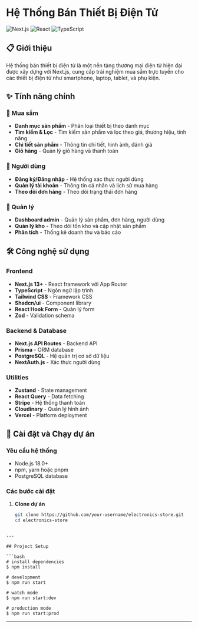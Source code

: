 # Hệ Thống Bán Thiết Bị Điện Tử

![Next.js](https://img.shields.io/badge/Next.js-13.0+-black?style=for-the-badge&logo=next.js)
![React](https://img.shields.io/badge/React-18.0+-blue?style=for-the-badge&logo=react)
![TypeScript](https://img.shields.io/badge/TypeScript-5.0+-blue?style=for-the-badge&logo=typescript)

## 📋 Giới thiệu

Hệ thống bán thiết bị điện tử là một nền tảng thương mại điện tử hiện đại được xây dựng với Next.js, cung cấp trải nghiệm mua sắm trực tuyến cho các thiết bị điện tử như smartphone, laptop, tablet, và phụ kiện.

## ✨ Tính năng chính

### 🛒 Mua sắm
- **Danh mục sản phẩm** - Phân loại thiết bị theo danh mục
- **Tìm kiếm & Lọc** - Tìm kiếm sản phẩm và lọc theo giá, thương hiệu, tính năng
- **Chi tiết sản phẩm** - Thông tin chi tiết, hình ảnh, đánh giá
- **Giỏ hàng** - Quản lý giỏ hàng và thanh toán

### 👤 Người dùng
- **Đăng ký/Đăng nhập** - Hệ thống xác thực người dùng
- **Quản lý tài khoản** - Thông tin cá nhân và lịch sử mua hàng
- **Theo dõi đơn hàng** - Theo dõi trạng thái đơn hàng

### 🏪 Quản lý
- **Dashboard admin** - Quản lý sản phẩm, đơn hàng, người dùng
- **Quản lý kho** - Theo dõi tồn kho và cập nhật sản phẩm
- **Phân tích** - Thống kê doanh thu và báo cáo

## 🛠 Công nghệ sử dụng

### Frontend
- **Next.js 13+** - React framework với App Router
- **TypeScript** - Ngôn ngữ lập trình
- **Tailwind CSS** - Framework CSS
- **Shadcn/ui** - Component library
- **React Hook Form** - Quản lý form
- **Zod** - Validation schema

### Backend & Database
- **Next.js API Routes** - Backend API
- **Prisma** - ORM database
- **PostgreSQL** - Hệ quản trị cơ sở dữ liệu
- **NextAuth.js** - Xác thực người dùng

### Utilities
- **Zustand** - State management
- **React Query** - Data fetching
- **Stripe** - Hệ thống thanh toán
- **Cloudinary** - Quản lý hình ảnh
- **Vercel** - Platform deployment

## 🚀 Cài đặt và Chạy dự án

### Yêu cầu hệ thống
- Node.js 18.0+ 
- npm, yarn hoặc pnpm
- PostgreSQL database

### Các bước cài đặt

1. **Clone dự án**
   ```bash
   git clone https://github.com/your-username/electronics-store.git
   cd electronics-store
```

---

## Project Setup

```bash
# install dependencies
$ npm install

# development
$ npm run start

# watch mode
$ npm run start:dev

# production mode
$ npm run start:prod
```

---